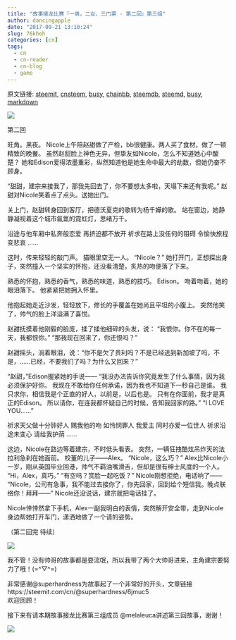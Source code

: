 ```yaml
---
title: "故事接龙比赛『一男，二女，三门票 - 第二回』第三组"
author: dancingapple
date: "2017-09-21 13:10:24"
slug: 76kheh
categories: [cn]
tags: 
  - cn
  - cn-reader
  - cn-blog
  - game
---
```


原文链接: [steemit](https://steemit.com), [cnsteem](https://cnsteem.com), [busy](https://busy.org), [chainbb](https://chainbb.com), [steemdb](https://steemdb.com), [steemd](https://steemd.com), [busy](https://busy.org), [markdown](https://raw.githubusercontent.com/pzhaonet/steem_dancingapple/master/content/post/76kheh.md)

![](https://steemitimages.com/DQmdJneY8eNLaHn81zEPwxRCTpfLDBviQFZV8yWJFsQaVYr/image.png)

第二回

旺角。黑夜。
Nicole上午陪赵甜做了产检，bb很健康。两人买了食材，做了一顿精致的晚餐。
虽然赵甜脸上神色无异，但挚友如Nicole，怎么不知道她心中酸楚？ 
她和Edison爱得浓墨重彩，纵然知道他是她生命中最大的劫数，但她仍奋不顾身。

“甜甜，建宗来接我了，那我先回去了，你不要想太多啦，天塌下来还有我呢。”
赵甜对Nicole笑着点了点头。送她出门。

关上门，赵甜转身回到客厅，把德沃夏克的歌转为杨千嬅的歌。
站在窗边，她静静凝视着这个城市氤氲的霓虹灯，思绪万千。

沿途与他车厢中私奔般恋爱
再挤迫都不放开
祈求在路上没任何的阻碍
令愉快旅程变悲哀
……

这时，传来轻轻的敲门声。
猫眼里空无一人。
“Nicole？”
她打开门，正想探出身子，突然撞入一个坚实的怀抱，还没看清楚，炙热的吻便落了下来。

熟悉的怀抱，熟悉的香气，熟悉的味道，熟悉的技巧。
Edison。
吻着吻着，她的眼泪落下。
他紧紧把她拥入怀里。

他抱起她走近沙发，轻轻放下，修长的手覆盖在她尚且平坦的小腹上。
突然他笑了，帅气的脸上洋溢满了喜悦。

赵甜抚摸着他刚毅的脸庞，揉了揉他细碎的头发，说：
“我恨你。你不在的每一天，我都恨你。”
“那我现在回来了，你还恨吗？”

赵甜摇头，淌着眼泪，说：“你不是欠了贵利吗？不是已经逃到新加坡了吗，不是，……已经，不要我们了吗？为什么又回来？”

“赵甜，”Edison握紧她的手说——
“我没办法告诉你究竟发生了什么事情，因为我必须保护好你。
我现在不敢给你任何承诺，因为我也不知道下一秒自己是谁。
我只求你，相信我是个正直的好人，以前是，以后也是。
只有在你面前，我才是真正的Edison。
所以请你，在连我都怀疑自己的时候，告知我回家的路。”
“I LOVE YOU……”

祈求天父做十分钟好人 
赐我他的吻
如怜悯罪人 
我爱主 
同时亦爱一位世人 
祈求沿途未变心 
请给我护荫
……

这边，Nicole在路边等着建宗，不时低头看表。
突然，一辆狂拽酷炫吊炸天的法拉利急刹在她面前。
校董的儿子——Alex。
“Nicole，这么巧？”
Alex比Nicole小一岁，刚从英国毕业回港，帅气不羁油嘴滑舌，但却是很有绅士风度的一个人。
“Hi，Alex，真巧。”
“有空吗？赏脸一起吃饭？”
Nicole刚想拒绝，电话响了——
“Nicole，公司有急事，我不能过去接你了，你先回家，回到给个短信我。晚点联络你！拜拜——”
Nicole还没说话，建宗就把电话挂了。

Nicole悻悻然拿下手机，Alex一副我明白的表情，突然解开安全带，走到Nicole身边帮她打开车门，潇洒地做了一个请的姿势。

（第二回完 待续）

![](https://steemitimages.com/DQmbBAddjFM4FNvF2UktibHNpNwGQN9shj5KYxRekrw2LaE/image.png)


我不管！没有帅哥的故事都是耍流氓，所以我带了两个大帅哥进来，主角建宗要努力了哦！(=^▽^=)

非常感谢@superhardness为故事起了一个非常好的开头，文章链接https://steemit.com/cn/@superhardness/6jmuc5   
欢迎回顾！

接下来有请本期故事接龙比赛第三组成员 @melaleuca讲述第三回故事，谢谢！

![](https://steemitimages.com/DQmZbQXgtkpvna6wKVL1F4joLkdsLknzyTxs5mvauL5MQgG/image.png)
